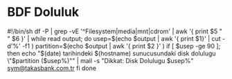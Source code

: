 # BDF Doluluk

#!/bin/sh
df -P | grep -vE '^Filesystem|media|mnt|cdrom' | awk '{ print $5 " " $6 }' | while read output;
do
  usep=$(echo $output | awk '{ print $1}' | cut -d'%' -f1  )
  partition=$(echo $output | awk '{ print $2 }' )
  if [ $usep -ge 90 ]; then
    echo "$(date) tarihindeki $(hostname) sunucusundaki disk dolulugu \"$partition ($usep%)\"" |
     mail -s "Dikkat: Disk Dolulugu $usep%" sym@takasbank.com.tr
  fi
done
